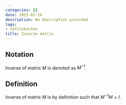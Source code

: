 ```yaml
---
categories: []
date: 2025-02-14
description: No description provided.
tags:
- zettlekasten
title: Inverse matrix
---
```


## Notation

Inverse of matrix $M$ is denoted as $M^{-1}$. 

## Definition

Inverse of matrix $M$ is by definition such that $M^{-1}M=I$.